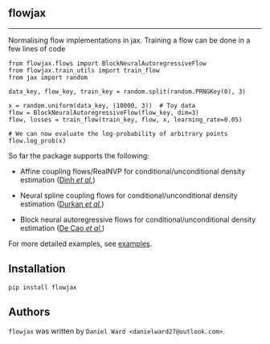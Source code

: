 ## flowjax
-------

Normalising flow implementations in jax. Training a flow can be done in a few lines of code

```
from flowjax.flows import BlockNeuralAutoregressiveFlow
from flowjax.train_utils import train_flow
from jax import random

data_key, flow_key, train_key = random.split(random.PRNGKey(0), 3)

x = random.uniform(data_key, (10000, 3))  # Toy data
flow = BlockNeuralAutoregressiveFlow(flow_key, dim=3)
flow, losses = train_flow(train_key, flow, x, learning_rate=0.05)

# We can now evaluate the log-probability of arbitrary points
flow.log_prob(x)
```

So far the package supports the following:

- Affine coupling flows/RealNVP for conditional/unconditional density estimation ([Dinh *et al.*](https://arxiv.org/abs/1605.08803))

- Neural spline coupling flows for conditional/unconditional density estimation ([Durkan *et al.*](https://arxiv.org/abs/1906.04032/))

- Block neural autoregressive flows for conditional/unconditional density estimation ([De Cao *et al.*](https://arxiv.org/abs/1904.04676))


For more detailed examples, see [examples](https://github.com/danielward27/flowjax/blob/main/examples/).

## Installation
```
pip install flowjax
```

## Authors
`flowjax` was written by `Daniel Ward <danielward27@outlook.com>`.

